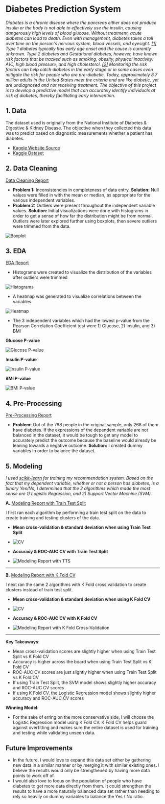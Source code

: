 <h1>Diabetes Prediction System</h1>

_Diabetes is a chronic disease where the pancreas either does not produce insulin or the body is not able to effectively use the insulin, causing dangerously high levels of blood glucose. Without treatment, acute diabetes can lead to death. Even with management, diabetes takes a toll over time on the person's nervous system, blood vessels, and eyesight. [[1]](https://www.who.int/news-room/fact-sheets/detail/diabetes) Type 1 diabetes typically has early age onset and the cause is currently unknown. Type 2 diabetes and Gestational diabetes, however, have known risk factors that be tracked such as smoking, obesity, physical inactivity, A1C, high blood pressure, and high cholesterol. [[2]](https://www.cdc.gov/diabetes/php/data-research/index.html) Monitoring the risk factors can help catch diabetes in the early stage or in some cases even mitigate the risk for people who are pre-diabetic. Today, approximately 8.7 million adults in the United States meet the criteria and are like diabetic, yet are undiagnosed and not receiving treatment. The objective of this project is to develop a predictive model that can accurately identify individuals at risk of diabetes, thereby facilitating early intervention._

<h2>1. Data</h2>

The dataset used is originally from the National Institute of Diabetes & Digestive & Kidney Disease. The objective when they collected this data was to predict based on diagnostic measurements whether a patient has diabetes.

* [Kaggle Website Source](https://www.kaggle.com/datasets/mathchi/diabetes-data-set)
* [Kaggle Dataset](https://github.com/sarahberkin/Capstone-Two-Sarah-Berkin/blob/main/data/diabetes.csv)

<h2>2. Data Cleaning</h2>

[Data Cleaning Report](https://github.com/sarahberkin/Capstone-Two-Sarah-Berkin/blob/main/Capstone%202%20Diabetes%20Project.ipynb)

* **Problem 1:** Inconsistencies in completeness of data entry. **Solution:** Null values were filled in with the mean or median, as appropriate for the various independent variables.
* **Problem 2:** Outliers were present throughout the independent variable values. **Solution:** Initial visualizations were done with histograms in order to get a sense of how far the distribution might be from normal. Outliers were later explored further using boxplots, then severe outliers were trimmed from the data.

![Boxplot](https://github.com/sarahberkin/Capstone-Two-Sarah-Berkin/blob/main/images/OutliersinBoxplot.png)

<h2>3. EDA</h2>

[EDA Report](https://github.com/sarahberkin/Capstone-Two-Sarah-Berkin/blob/main/Sarah.Berkin--EDA-Capstone%202%20Diabetes%20Project.ipynb)

* Histograms were created to visualize the distribution of the variables after outliers were trimmed

![Histograms](https://github.com/sarahberkin/Capstone-Two-Sarah-Berkin/blob/main/images/Histograms.png)

* A heatmap was generated to visualize correlations between the variables

![Heatmap](https://github.com/sarahberkin/Capstone-Two-Sarah-Berkin/blob/main/images/CorrelationHeatmap.png)

* The 3 independent variables which had the lowest p-value from the Pearson Correlation Coefficient test were 1) Glucose, 2) Insulin, and 3) BMI

**Glucose P-value**

![Glucose P-value](https://github.com/sarahberkin/Capstone-Two-Sarah-Berkin/blob/main/images/Glucose%20Pearson%20Coefficient.png)

**Insulin P-value**

![Insulin P-value](https://github.com/sarahberkin/Capstone-Two-Sarah-Berkin/blob/main/images/Insulin%20Pearson%20Coefficient.png)

**BMI P-value**

![BMI P-value](https://github.com/sarahberkin/Capstone-Two-Sarah-Berkin/blob/main/images/BMI%20Pearson%20Coefficient.png)

<h2>4. Pre-Processing</h2>

[Pre-Processing Report](https://github.com/sarahberkin/Capstone-Two-Sarah-Berkin/blob/main/Sarah.Berkin--PreProcessing.Revised-Capstone%202%20Diabetes%20Project.ipynb)

* **Problem:** Out of the 768 people in the original sample, only 268 of them have diabetes. If the expressions of the dependent variable are not balanced in the dataset, it would be tough to get any model to accurately predict the outcome because the baseline would already be leaning towards a negative outcome. **Solution:** I created dummy variables in order to balance the dataset.

<h2>5. Modeling</h2>

_I used [scikit-learn](https://scikit-learn.org/stable/) for training my recommendation system. Based on the fact that my dependent variable, whether or not a person has diabetes, is a binary Yes/No, I determined that the 2 algorithms which made the most sense are 1) Logistic Regression, and 2) Support Vector Machine (SVM)._

**A.** [Modeling Report with Train Test Split](https://github.com/sarahberkin/Capstone-Two-Sarah-Berkin/blob/main/Sarah.Berkin--Modeling.Revised-Capstone%202%20Diabetes%20Project.ipynb)

I first ran each algorithm by performing a train test split on the data to create training and testing clusters of the data. 

* **Mean cross-validation & standard deviation when using Train Test Split**

* ![CV](https://github.com/sarahberkin/Capstone-Two-Sarah-Berkin/blob/main/images/CVscoresw-TTS.png)

* **Accuracy & ROC-AUC CV with Train Test Split**

* ![Modeling Report with TTS](https://github.com/sarahberkin/Capstone-Two-Sarah-Berkin/blob/main/images/modelresultswithTTS.png)

-------

**B.** [Modeling Report with K Fold CV](https://github.com/sarahberkin/Capstone-Two-Sarah-Berkin/blob/main/S.Berkin--KFold-Capstone%202%20Diabetes%20Project.ipynb)

I next ran the same 2 algorithms with K Fold cross validation to create clusters instead of train test split.

* **Mean cross-validation & standard deviation when using K Fold CV**

* ![CV](https://github.com/sarahberkin/Capstone-Two-Sarah-Berkin/blob/main/images/CVwithKFold.png)

* **Accuracy & ROC-AUC CV with K Fold CV**

* ![Modeling Report with K Fold Cross-Validation](https://github.com/sarahberkin/Capstone-Two-Sarah-Berkin/blob/main/images/modelresultsKFold.png)

--------

**Key Takeaways:**
* Mean cross-validation scores are slightly higher when using Train Test Split vs K Fold CV
* Accuracy is higher across the board when using Train Test Split vs K Fold CV
* ROC-AUC CV scores are just slightly higher when using Train Test Split vs K Fold CV
* If using Train Test Split, the SVM model shows slightly higher accuracy and ROC-AUC CV scores
* If using K Fold CV, the Logistic Regression model shows slightly higher accuracy and ROC-AUC CV scores

**Winning Model:**
* For the sake of erring on the more conservative side, I will choose the Logistic Regression model using K Fold CV. K Fold CV helps guard against overfitting and makes sure the entire dataset is used for training and testing while validating unseen data.

<h2>Future Improvements</h2>

* In the future, I would love to expand this data set either by gathering new data in a similar manner or by merging it with similar existing ones. I believe the results would only be strengthened by having more data points to work off of.
* I would also love to focus on the population of people who have diabetes to get more data directly from them. It could strengthen the results to have a more naturally balanced data set rather than needing to rely so heavily on dummy variables to balance the Yes / No ratio.
